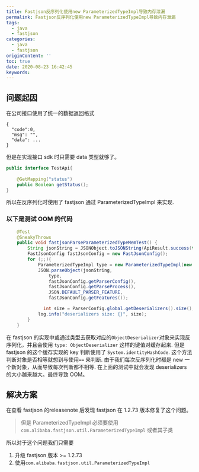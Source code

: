 ```yaml
---
title: Fastjson反序列化使用new ParameterizedTypeImpl导致内存泄漏
permalink: Fastjson反序列化使用new ParameterizedTypeImpl导致内存泄漏
tags:
  - java
  - fastjson
categories:
  - java
  - fastjson
originContent: ''
toc: true
date: 2020-08-23 16:42:45
keywords:
---
```


## 问题起因

在公司接口使用了统一的数据返回格式

```
{
  "code":0,
  "msg": "",
  "data": ...
}
```

但是在实现接口 sdk 时只需要 data 类型就够了。
```java
public interface TestApi{
    
    @GetMapping("status")
    public Boolean getStatus();
}
```

所以在反序列化时使用了 fastjson 通过 ParameterizedTypeImpl 来实现.

### 以下是测试 OOM 的代码

```java
    @Test
    @SneakyThrows
    public void fastjsonParseParameterizedTypeMemTest() {
        String jsonString = JSONObject.toJSONString(ApiResult.success(true));
        FastJsonConfig fastJsonConfig = new FastJsonConfig();
        for (;;){
            ParameterizedTypeImpl type = new ParameterizedTypeImpl(new Type[]{Boolean.class}, null, ApiResult.class);
            JSON.parseObject(jsonString,
                type,
                fastJsonConfig.getParserConfig(),
                fastJsonConfig.getParseProcess(),
                JSON.DEFAULT_PARSER_FEATURE,
                fastJsonConfig.getFeatures());

              int size = ParserConfig.global.getDeserializers().size();
            log.info("deserializers size: {}", size);
        }
    }
```

在 fastjson 的实现中或通过类型去获取对应的`ObjectDeserializer`对象来实现反序列化，并且会使用 `type: ObjectDeserializer` 这样的键值对缓存起来. 但是 fastjson 的这个缓存实现的 key 判断使用了 `System.identityHashCode`. 这个方法判断对象是否相等就想到与使用`==` 来判断. 由于我们每次反序列化时都是 new 一个新对象，从而导致每次判断都不相等. 在上面的测试中就会发现 deserializers 的大小越来越大。最终导致 OOM。

## 解决方案

在查看 fastjson 的releasenote 后发现 fastjson 在 1.2.73 版本修复了这个问题。

> 但是 ParameterizedTypeImpl 必须要使用`com.alibaba.fastjson.util.ParameterizedTypeImpl` 或者其子类

所以对于这个问题我们只需要

1. 升级 fastjson 版本 >= 1.2.73
2. 使用`com.alibaba.fastjson.util.ParameterizedTypeImpl`


